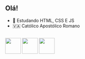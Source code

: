 ## Olá!
- 📘 Estudando HTML, CSS E JS
- 🇻🇦 Católico Apostólico Romano
##

<img src="https://cdn.jsdelivr.net/gh/devicons/devicon/icons/html5/html5-original.svg" width="50px" height="50px" /> <img src="https://cdn.jsdelivr.net/gh/devicons/devicon/icons/css3/css3-original.svg" width="50px" height="50px" /> <img src="https://cdn.jsdelivr.net/gh/devicons/devicon/icons/javascript/javascript-original.svg" width="50px" height="50px" />
            
          


          
          
        
          


